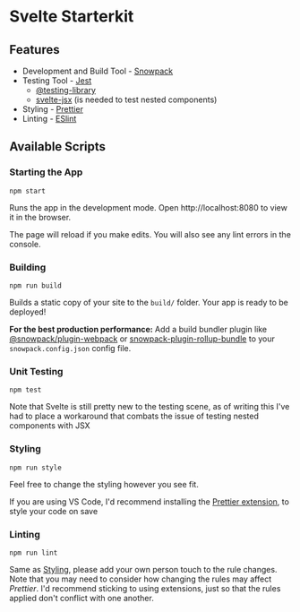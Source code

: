 # Svelte Starterkit

## Features

- Development and Build Tool - [Snowpack](https://www.snowpack.dev/)
- Testing Tool - [Jest](https://jestjs.io/en/)
  - [@testing-library](https://testing-library.com/)
  - [svelte-jsx](https://github.com/kenoxa/svelte-jsx#readme) (is needed to test nested components)
- Styling - [Prettier](https://prettier.io/)
- Linting - [ESlint](https://eslint.org/)

## Available Scripts

### Starting the App

`npm start`

Runs the app in the development mode.
Open http://localhost:8080 to view it in the browser.

The page will reload if you make edits.
You will also see any lint errors in the console.

### Building

`npm run build`

Builds a static copy of your site to the `build/` folder.
Your app is ready to be deployed!

**For the best production performance:** Add a build bundler plugin like [@snowpack/plugin-webpack](https://github.com/snowpackjs/snowpack/tree/main/plugins/plugin-webpack) or [snowpack-plugin-rollup-bundle](https://github.com/ParamagicDev/snowpack-plugin-rollup-bundle) to your `snowpack.config.json` config file.

### Unit Testing

`npm test`

Note that Svelte is still pretty new to the testing scene, as of writing this I've had to place a workaround that combats the issue of testing nested components with JSX

### Styling

`npm run style`

Feel free to change the styling however you see fit.

If you are using VS Code, I'd recommend installing the [Prettier extension](https://marketplace.visualstudio.com/items?itemName=esbenp.prettier-vscode), to style your code on save

### Linting

`npm run lint`

Same as [Styling](#styling), please add your own person touch to the rule changes. Note that you may need to consider how changing the rules may affect _Prettier_. I'd recommend sticking to using extensions, just so that the rules applied don't conflict with one another.
